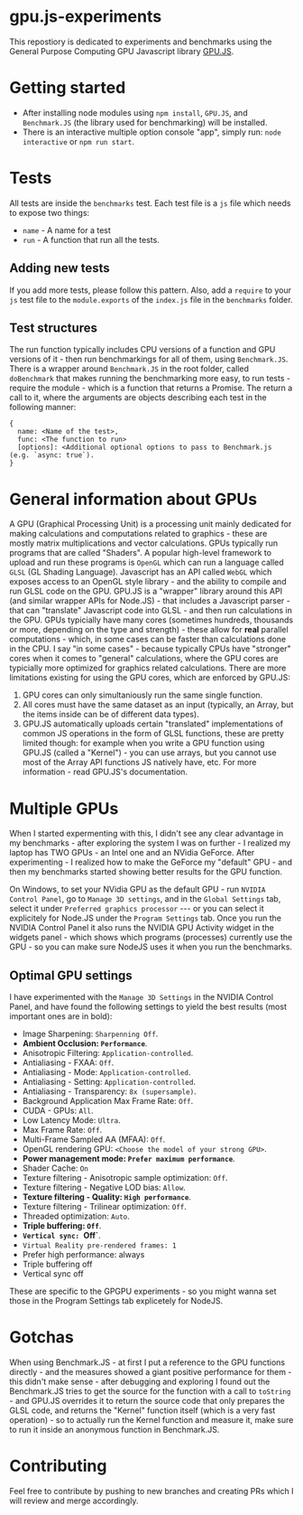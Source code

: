 # gpu.js-experiments

This repostiory is dedicated to experiments and benchmarks using the General Purpose Computing GPU Javascript library [GPU.JS](https://github.com/gpujs/gpu.js).

# Getting started
* After installing node modules using `npm install`, `GPU.JS`, and `Benchmark.JS` (the library used for benchmarking) will be installed.
* There is an interactive multiple option console "app", simply run: `node interactive` or `npm run start`.

# Tests
All tests are inside the `benchmarks` test.
Each test file is a `js` file which needs to expose two things:
* `name` - A name for a test
* `run` - A function that run all the tests.

## Adding new tests
If you add more tests, please follow this pattern.
Also, add a `require` to your `js` test file to the `module.exports` of the `index.js` file in the `benchmarks` folder.

## Test structures
The run function typically includes CPU versions of a function and GPU versions of it - then run benchmarkings for all of them, using `Benchmark.JS`.
There is a wrapper around `Benchmark.JS` in the root folder, called `doBenchmark` that makes running the benchmarking more easy, to run tests - require the module - which is a function that returns a Promise. The return a call to it, where the arguments are objects describing each test in the following manner:
```
{
  name: <Name of the test>,
  func: <The function to run>
  [options]: <Additional optional options to pass to Benchmark.js (e.g. `async: true`).
}
```

# General information about GPUs
A GPU (Graphical Processing Unit) is a processing unit mainly dedicated for making calculations and computations related to graphics - these are mostly matrix multiplications and vector calculations.
GPUs typically run programs that are called "Shaders". A popular high-level framework to upload and run these programs is `OpenGL` which can run a language called `GLSL` (GL Shading Language).
Javascript has an API called `WebGL` which exposes access to an OpenGL style library - and the ability to compile and run GLSL code on the GPU.
GPU.JS is a "wrapper" library around this API (and similar wrapper APIs for Node.JS) - that includes a Javascript parser - that can "translate" Javascript code into GLSL - and then run calculations in the GPU. GPUs typicially have many cores (sometimes hundreds, thousands or more, depending on the type and strength) - 
these allow for **real** parallel computations - which, in some cases can be faster than calculations done in the CPU. I say "in some cases" - because typically CPUs have "stronger" cores when it comes to "general" calculations, where the GPU cores are typicially more optimized for graphics related calculations.
There are more limitations existing for using the GPU cores, which are enforced by GPU.JS:

1. GPU cores can only simultaniously run the same single function.
2. All cores must have the same dataset as an input (typically, an Array, but the items inside can be of different data types).
3. GPU.JS automatically uploads certain "translated" implementations of common JS operations in the form of GLSL functions, these are pretty limited though: 
for example when you write a GPU function using GPU.JS (called a "Kernel") - you can use arrays, but you cannot use most of the Array API functions JS natively have, etc.
For more information - read GPU.JS's documentation.

# Multiple GPUs
When I started expermenting with this, I didn't see any clear advantage in my benchmarks - after exploring the system I was on further - I realized my laptop has TWO GPUs - an Intel one and an NVidia GeForce. After experimenting - I realized how to make the GeForce my "default" GPU - and then my benchmarks started showing better results for the GPU function.

On Windows, to set your NVidia GPU as the default GPU - run `NVIDIA Control Panel`, go to `Manage 3D settings`, and in the `Global Settings`  tab, select it under `Preferred graphics processor` --- or you can select it explicitely for Node.JS under the `Program Settings` tab.
Once you run the NVIDIA Control Panel it also runs the NVIDIA GPU Activity widget in the widgets panel - which shows which programs (processes) currently use the GPU - so you can make sure NodeJS uses it when you run the benchmarks.

## Optimal GPU settings
I have experimented with the `Manage 3D Settings` in the NVIDIA Control Panel, and have found the following settings to yield the best results (most important ones are in bold):

* Image Sharpening: `Sharpenning Off`.
* **Ambient Occlusion: `Performance`**.
* Anisotropic Filtering: `Application-controlled`.
* Antialiasing - FXAA: `Off`.
* Antialiasing - Mode: `Application-controlled`.
* Antialiasing - Setting: `Application-controlled`.
* Antialiasing - Transparency: `8x (supersample)`.
* Background Application Max Frame Rate: `Off`.
* CUDA - GPUs: `All`.
* Low Latency Mode: `Ultra`.
* Max Frame Rate: `Off`.
* Multi-Frame Sampled AA (MFAA): `Off`.
* OpenGL rendering GPU: `<Choose the model of your strong GPU>`.
* **Power management mode: `Prefer maximum performance`**.
* Shader Cache: `On`
* Texture filtering - Anisotropic sample optimization: `Off`.
* Texture filtering - Negative LOD bias: `Allow`.
* **Texture filtering - Quality: `High performance`**.
* Texture filtering - Trilinear optimization: `Off`.
* Threaded optimization: `Auto`.
* **Triple buffering: `Off`**.
* **`Vertical sync: `Off`**.
* `Virtual Reality pre-rendered frames: 1`
* Prefer high performance: always
* Triple buffering off
* Vertical sync off

These are specific to the GPGPU experiments - so you might wanna set those in the Program Settings tab explicetely for NodeJS.

# Gotchas
When using Benchmark.JS - at first I put a reference to the GPU functions directly - and the measures showed a giant positive performance for them - this didn't make sense - after debugging and exploring I found out the Benchmark.JS tries to get the source for the function with a call to `toString` - and GPU.JS overrides it to return the source code that only prepares the GLSL code, and returns the "Kernel" function itself (which is a very fast operation) - so to actually run the Kernel function and measure it, make sure to run it inside an anonymous function in Benchmark.JS.

# Contributing
Feel free to contribute by pushing to new branches and creating PRs which I will review and merge accordingly.


